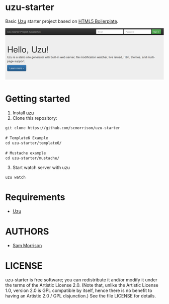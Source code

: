 uzu-starter
===========

Basic [Uzu](https://github.com/scmorrison/uzu) starter project based on [HTML5 Boilerplate](https://html5boilerplate.com/).

![uzu-starter screenshot](https://raw.githubusercontent.com/scmorrison/uzu-starter/master/ss/uzu-starter-ss.png)

Getting started
===============

1. Install [uzu](https://github.com/scmorrison/uzu)
2. Clone this repository:
```
git clone https://github.com/scmorrison/uzu-starter

# Template6 Example
cd uzu-starter/template6/

# Mustache example
cd uzu-starter/mustache/
```
3. Start watch server with uzu
```
uzu watch
```

Requirements
============

* [Uzu](https://github.com/scmorrison/uzu)

AUTHORS
=======

* [Sam Morrison](@samcns)

LICENSE
=======

uzu-starter is free software; you can redistribute it and/or modify it under the terms of the Artistic License 2.0. (Note that, unlike the Artistic License 1.0, version 2.0 is GPL compatible by itself, hence there is no benefit to having an Artistic 2.0 / GPL disjunction.) See the file LICENSE for details.

